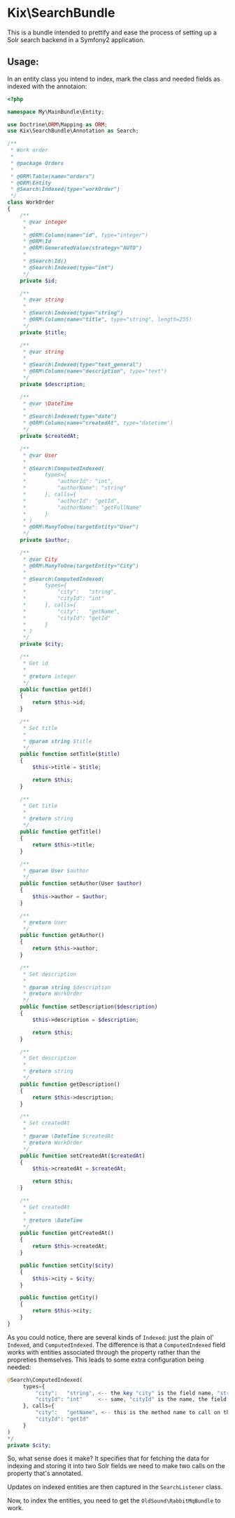 Kix\SearchBundle
================
This is a bundle intended to prettify and ease the process of setting up a Solr search backend in a Symfony2
application.

Usage:
------
In an entity class you intend to index, mark the class and needed fields as indexed with the annotaion:

```php
<?php

namespace My\MainBundle\Entity;

use Doctrine\ORM\Mapping as ORM;
use Kix\SearchBundle\Annotation as Search;

/**
 * Work order
 *
 * @package Orders
 *
 * @ORM\Table(name="orders")
 * @ORM\Entity
 * @Search\Indexed(type="workOrder")
 */
class WorkOrder
{
    /**
     * @var integer
     *
     * @ORM\Column(name="id", type="integer")
     * @ORM\Id
     * @ORM\GeneratedValue(strategy="AUTO")
     *
     * @Search\Id()
     * @Search\Indexed(type="int")
     */
    private $id;

    /**
     * @var string
     *
     * @Search\Indexed(type="string")
     * @ORM\Column(name="title", type="string", length=255)
     */
    private $title;

    /**
     * @var string
     *
     * @Search\Indexed(type="text_general")
     * @ORM\Column(name="description", type="text")
     */
    private $description;

    /**
     * @var \DateTime
     *
     * @Search\Indexed(type="date")
     * @ORM\Column(name="createdAt", type="datetime")
     */
    private $createdAt;

    /**
     * @var User
     *
     * @Search\ComputedIndexed(
     *      types={
     *          "authorId": "int",
     *          "authorName": "string"
     *      }, calls={
     *          "authorId": "getId",
     *          "authorName": "getFullName"
     *      }
     * )
     * @ORM\ManyToOne(targetEntity="User")
     */
    private $author;

    /**
     * @var City
     * @ORM\ManyToOne(targetEntity="City")
     *
     * @Search\ComputedIndexed(
     *      types={
     *          "city":   "string",
     *          "cityId": "int"
     *      }, calls={
     *          "city":   "getName",
     *          "cityId": "getId"
     *      }
     * )
     */
    private $city;

    /**
     * Get id
     *
     * @return integer
     */
    public function getId()
    {
        return $this->id;
    }

    /**
     * Set title
     *
     * @param string $title
     */
    public function setTitle($title)
    {
        $this->title = $title;

        return $this;
    }

    /**
     * Get title
     *
     * @return string
     */
    public function getTitle()
    {
        return $this->title;
    }

    /**
     * @param User $author
     */
    public function setAuthor(User $author)
    {
        $this->author = $author;
    }

    /**
     * @return User
     */
    public function getAuthor()
    {
        return $this->author;
    }

    /**
     * Set description
     *
     * @param string $description
     * @return WorkOrder
     */
    public function setDescription($description)
    {
        $this->description = $description;

        return $this;
    }

    /**
     * Get description
     *
     * @return string
     */
    public function getDescription()
    {
        return $this->description;
    }

    /**
     * Set createdAt
     *
     * @param \DateTime $createdAt
     * @return WorkOrder
     */
    public function setCreatedAt($createdAt)
    {
        $this->createdAt = $createdAt;

        return $this;
    }

    /**
     * Get createdAt
     *
     * @return \DateTime
     */
    public function getCreatedAt()
    {
        return $this->createdAt;
    }

    public function setCity($city)
    {
        $this->city = $city;
    }

    public function getCity()
    {
        return $this->city;
    }
}
```

As you could notice, there are several kinds of ```Indexed```: just the plain ol' ```Indexed```, and ```ComputedIndexed```.
The difference is that a ```ComputedIndexed``` field works with entities associated through the property rather than the
propreties themselves. This leads to some extra configuration being needed:
```php
@Search\ComputedIndexed(
     types={
         "city":   "string", <-- the key "city" is the field name, "string" is the type
         "cityId": "int"     <-- same, "cityId" is the name, the field type is "int"
     }, calls={
         "city":   "getName", <-- this is the method name to call on the property for this key
         "cityId": "getId"
     }
)
*/
private $city;
```
So, what sense does it make? It specifies that for fetching the data for indexing and storing it into two Solr fields
we need to make two calls on the property that's annotated.

Updates on indexed entities are then captured in the ```SearchListener``` class.

Now, to index the entities, you need to get the ```OldSound\RabbitMqBundle``` to work.